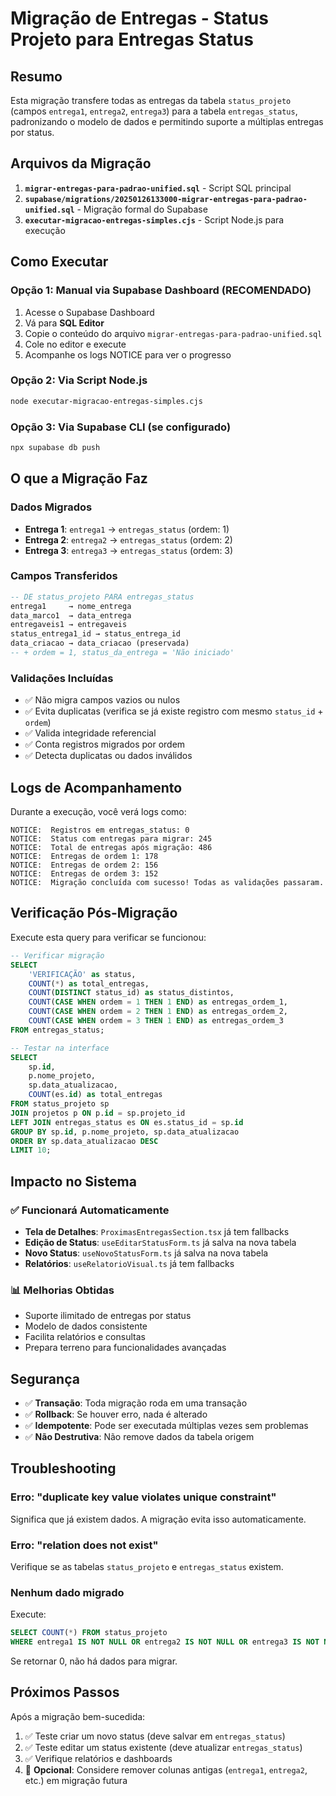 # Migração de Entregas - Status Projeto para Entregas Status

## Resumo

Esta migração transfere todas as entregas da tabela `status_projeto` (campos `entrega1`, `entrega2`, `entrega3`) para a tabela `entregas_status`, padronizando o modelo de dados e permitindo suporte a múltiplas entregas por status.

## Arquivos da Migração

1. **`migrar-entregas-para-padrao-unified.sql`** - Script SQL principal
2. **`supabase/migrations/20250126133000-migrar-entregas-para-padrao-unified.sql`** - Migração formal do Supabase
3. **`executar-migracao-entregas-simples.cjs`** - Script Node.js para execução

## Como Executar

### Opção 1: Manual via Supabase Dashboard (RECOMENDADO)

1. Acesse o Supabase Dashboard
2. Vá para **SQL Editor**
3. Copie o conteúdo do arquivo `migrar-entregas-para-padrao-unified.sql`
4. Cole no editor e execute
5. Acompanhe os logs NOTICE para ver o progresso

### Opção 2: Via Script Node.js

```bash
node executar-migracao-entregas-simples.cjs
```

### Opção 3: Via Supabase CLI (se configurado)

```bash
npx supabase db push
```

## O que a Migração Faz

### Dados Migrados

- **Entrega 1**: `entrega1` → `entregas_status` (ordem: 1)
- **Entrega 2**: `entrega2` → `entregas_status` (ordem: 2)  
- **Entrega 3**: `entrega3` → `entregas_status` (ordem: 3)

### Campos Transferidos

```sql
-- DE status_projeto PARA entregas_status
entrega1     → nome_entrega
data_marco1  → data_entrega
entregaveis1 → entregaveis
status_entrega1_id → status_entrega_id
data_criacao → data_criacao (preservada)
-- + ordem = 1, status_da_entrega = 'Não iniciado'
```

### Validações Incluídas

- ✅ Não migra campos vazios ou nulos
- ✅ Evita duplicatas (verifica se já existe registro com mesmo `status_id` + `ordem`)
- ✅ Valida integridade referencial 
- ✅ Conta registros migrados por ordem
- ✅ Detecta duplicatas ou dados inválidos

## Logs de Acompanhamento

Durante a execução, você verá logs como:

```
NOTICE:  Registros em entregas_status: 0
NOTICE:  Status com entregas para migrar: 245
NOTICE:  Total de entregas após migração: 486
NOTICE:  Entregas de ordem 1: 178
NOTICE:  Entregas de ordem 2: 156  
NOTICE:  Entregas de ordem 3: 152
NOTICE:  Migração concluída com sucesso! Todas as validações passaram.
```

## Verificação Pós-Migração

Execute esta query para verificar se funcionou:

```sql
-- Verificar migração
SELECT 
    'VERIFICAÇÃO' as status,
    COUNT(*) as total_entregas,
    COUNT(DISTINCT status_id) as status_distintos,
    COUNT(CASE WHEN ordem = 1 THEN 1 END) as entregas_ordem_1,
    COUNT(CASE WHEN ordem = 2 THEN 1 END) as entregas_ordem_2,
    COUNT(CASE WHEN ordem = 3 THEN 1 END) as entregas_ordem_3
FROM entregas_status;

-- Testar na interface
SELECT 
    sp.id,
    p.nome_projeto,
    sp.data_atualizacao,
    COUNT(es.id) as total_entregas
FROM status_projeto sp
JOIN projetos p ON p.id = sp.projeto_id  
LEFT JOIN entregas_status es ON es.status_id = sp.id
GROUP BY sp.id, p.nome_projeto, sp.data_atualizacao
ORDER BY sp.data_atualizacao DESC
LIMIT 10;
```

## Impacto no Sistema

### ✅ Funcionará Automaticamente

- **Tela de Detalhes**: `ProximasEntregasSection.tsx` já tem fallbacks
- **Edição de Status**: `useEditarStatusForm.ts` já salva na nova tabela
- **Novo Status**: `useNovoStatusForm.ts` já salva na nova tabela
- **Relatórios**: `useRelatorioVisual.ts` já tem fallbacks

### 📊 Melhorias Obtidas

- Suporte ilimitado de entregas por status
- Modelo de dados consistente
- Facilita relatórios e consultas
- Prepara terreno para funcionalidades avançadas

## Segurança

- ✅ **Transação**: Toda migração roda em uma transação
- ✅ **Rollback**: Se houver erro, nada é alterado  
- ✅ **Idempotente**: Pode ser executada múltiplas vezes sem problemas
- ✅ **Não Destrutiva**: Não remove dados da tabela origem

## Troubleshooting

### Erro: "duplicate key value violates unique constraint"

Significa que já existem dados. A migração evita isso automaticamente.

### Erro: "relation does not exist"

Verifique se as tabelas `status_projeto` e `entregas_status` existem.

### Nenhum dado migrado

Execute:
```sql
SELECT COUNT(*) FROM status_projeto 
WHERE entrega1 IS NOT NULL OR entrega2 IS NOT NULL OR entrega3 IS NOT NULL;
```

Se retornar 0, não há dados para migrar.

## Próximos Passos

Após a migração bem-sucedida:

1. ✅ Teste criar um novo status (deve salvar em `entregas_status`)
2. ✅ Teste editar um status existente (deve atualizar `entregas_status`)  
3. ✅ Verifique relatórios e dashboards
4. 🔄 **Opcional**: Considere remover colunas antigas (`entrega1`, `entrega2`, etc.) em migração futura 